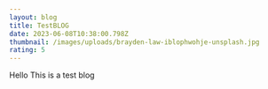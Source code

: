 ```yaml
---
layout: blog
title: TestBLOG
date: 2023-06-08T10:38:00.798Z
thumbnail: /images/uploads/brayden-law-iblophwohje-unsplash.jpg
rating: 5
---
```

Hello This is a test blog
